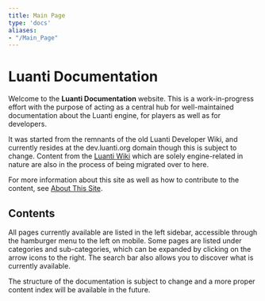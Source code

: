 ```yaml
---
title: Main Page
type: 'docs'
aliases:
- "/Main_Page"
---
```


# Luanti Documentation

Welcome to the **Luanti Documentation** website. This is a work-in-progress effort with the purpose of acting as a central hub for well-maintained documentation about the Luanti engine, for players as well as for developers.

It was started from the remnants of the old Luanti Developer Wiki, and currently resides at the dev.luanti.org domain though this is subject to change. Content from the [Luanti Wiki](https://wiki.luanti.org) which are solely engine-related in nature are also in the process of being migrated over to here.

For more information about this site as well as how to contribute to the content, see [About This Site](/about-this-site/).

## Contents

All pages currently available are listed in the left sidebar, accessible through the hamburger menu to the left on mobile. Some pages are listed under categories and sub-categories, which can be expanded by clicking on the arrow icons to the right. The search bar also allows you to discover what is currently available.

The structure of the documentation is subject to change and a more proper content index will be available in the future.
